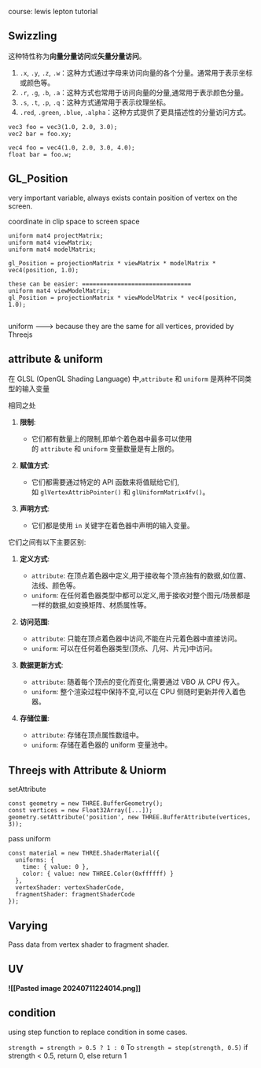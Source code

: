 
course:  lewis lepton tutorial

## Swizzling
这种特性称为**向量分量访问**或**矢量分量访问**。

1. `.x`, `.y`, `.z`, `.w`：这种方式通过字母来访问向量的各个分量。通常用于表示坐标或颜色等。
2. `.r`, `.g`, `.b`, `.a`：这种方式也常用于访问向量的分量,通常用于表示颜色分量。
3. `.s`, `.t`, `.p`, `.q`：这种方式通常用于表示纹理坐标。
4. `.red`, `.green`, `.blue`, `.alpha`：这种方式提供了更具描述性的分量访问方式。

```
vec3 foo = vec3(1.0, 2.0, 3.0);
vec2 bar = foo.xy;

vec4 foo = vec4(1.0, 2.0, 3.0, 4.0);
float bar = foo.w;

```

## GL_Position

very important variable, always exists
contain position of vertex on the screen.

coordinate in clip space to screen space

```
uniform mat4 projectMatrix;
uniform mat4 viewMatrix;
uniform mat4 modelMatrix;

gl_Position = projectionMatrix * viewMatrix * modelMatrix * vec4(position, 1.0);

these can be easier: ===============================
uniform mat4 viewModelMatrix;
gl_Position = projectionMatrix * viewModelMatrix * vec4(position, 1.0);


```

uniform ---> because they are the same for all vertices, provided by Threejs


## attribute & uniform

在 GLSL (OpenGL Shading Language) 中,`attribute` 和 `uniform` 是两种不同类型的输入变量

相同之处
1. **限制**:
    
    - 它们都有数量上的限制,即单个着色器中最多可以使用的 `attribute` 和 `uniform` 变量数量是有上限的。
2. **赋值方式**:
    
    - 它们都需要通过特定的 API 函数来将值赋给它们,如 `glVertexAttribPointer()` 和 `glUniformMatrix4fv()`。
3. **声明方式**:
    
    - 它们都是使用 `in` 关键字在着色器中声明的输入变量。


它们之间有以下主要区别:

1. **定义方式**:
    
    - `attribute`: 在顶点着色器中定义,用于接收每个顶点独有的数据,如位置、法线、颜色等。
    - `uniform`: 在任何着色器类型中都可以定义,用于接收对整个图元/场景都是一样的数据,如变换矩阵、材质属性等。
2. **访问范围**:
    
    - `attribute`: 只能在顶点着色器中访问,不能在片元着色器中直接访问。
    - `uniform`: 可以在任何着色器类型(顶点、几何、片元)中访问。
3. **数据更新方式**:
    
    - `attribute`: 随着每个顶点的变化而变化,需要通过 VBO 从 CPU 传入。
    - `uniform`: 整个渲染过程中保持不变,可以在 CPU 侧随时更新并传入着色器。
4. **存储位置**:
    
    - `attribute`: 存储在顶点属性数组中。
    - `uniform`: 存储在着色器的 uniform 变量池中。


## Threejs with Attribute & Uniorm


setAttribute
```
const geometry = new THREE.BufferGeometry();
const vertices = new Float32Array([...]);
geometry.setAttribute('position', new THREE.BufferAttribute(vertices, 3));
```

pass uniform
```
const material = new THREE.ShaderMaterial({
  uniforms: {
    time: { value: 0 },
    color: { value: new THREE.Color(0xffffff) }
  },
  vertexShader: vertexShaderCode,
  fragmentShader: fragmentShaderCode
});
```


## Varying
Pass data from vertex shader to fragment shader.


## UV

**![[Pasted image 20240711224014.png]]**


## condition
using step function to replace condition in some cases.

`strength = strength > 0.5 ? 1 : 0` 
To
`strength = step(strength, 0.5)`   if strength < 0.5, return 0, else return 1



